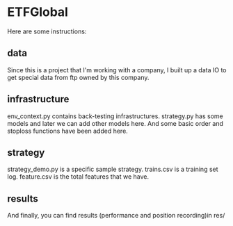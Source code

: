 # ETFGlobal
Here are some instructions:
## data
Since this is a project that I'm working with a company, I built up a data IO to get special data from ftp owned by this company.
## infrastructure
env_context.py contains back-testing infrastructures.
strategy.py has some models and later we can add other models here.
And some basic order and stoploss functions have been added here.
## strategy
strategy_demo.py is a specific sample strategy.
trains.csv is a training set log.
feature.csv is the total features that we have.
## results
And finally, you can find results (performance and position recording)in res/
